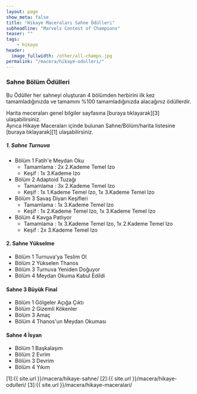 ```yaml
---
layout: page
show_meta: false
title: "Hikaye Maceraları Sahne Ödülleri"
subheadline: "Marvels Contest of Champions"
teaser: ""
tags:
    - hikaye
header:
  image_fullwidth: /other/all-champs.jpg
permalink: "/macera/hikaye-odulleri/"
---
```

### Sahne Bölüm Ödülleri

Bu Ödüller her sahneyi oluşturan 4 bölümden herbirini ilk kez tamamladığınızda ve tamamını %100 tamamladığınızda alacağınız ödüllerdir.

Harita meceraları genel bilgiler sayfasına [buraya tıklayarak][3] ulaşabilirsiniz.  
Ayrıca Hikaye Maceraları içinde bulunan Sahne/Bölüm/harita listesine [buraya tıklayarak][1] ulaşabilirsiniz.

##### 1. Sahne Turnuva
* Bölüm 1 Fatih'e Meydan Oku 
  - Tamamlama : 2x 2.Kademe Temel Izo
  - Keşif : 1x 3.Kademe Izo 
* Bölüm 2 Adaptoid Tuzağı 
  - Tamamlama : 3x 2.Kademe Temel Izo
  - Keşif : 1x 1.Kademe Temel Izo, 1x 3.Kademe Temel Izo
* Bölüm 3 Savaş Diyarı Keşifleri 
  - Tamamlama : 1x 3.Kademe Temel Izo
  - Keşif : 1x 2.Kademe Temel Izo, 1x 3.Kademe Temel Izo
* Bölüm 4 Kavga Patlıyor 
  - Tamamlama : 1x 3.Kademe Temel Izo, 1x 2.Kademe Temel Izo
  - Keşif : 2x 3.Kademe Temel Izo

#### 2. Sahne Yükselme
* Bölüm 1 Turnuva'ya Teslim Ol
* Bölüm 2 Yükselen Thanos
* Bölüm 3 Turnuva Yeniden Doğuyor
* Bölüm 4 Meydan Okuma Kabul Edildi

#### Sahne 3 Büyük Final
* Bölüm 1 Gölgeler Açığa Çıktı
* Bölüm 2 Gizemli Kökenler
* Bölüm 3 Amaç
* Bölüm 4 Thanos'un Meydan Okuması
    
#### Sahne 4 İsyan
* Bölüm 1 Başkalaşım
* Bölüm 2 Evrim
* Bölüm 3 Devrim
* Bölüm 4 Yıkım




[1]:{{ site.url }}/macera/hikaye-sahne/
[2]:{{ site.url }}/macera/hikaye-odulleri/
[3]:{{ site.url }}/macera/hikaye-maceralari/
